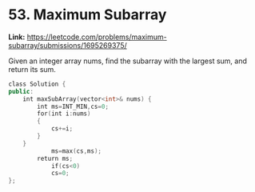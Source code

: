 # 53. Maximum Subarray

**Link:** https://leetcode.com/problems/maximum-subarray/submissions/1695269375/

Given an integer array nums, find the subarray with the largest sum, and return its sum.

```cpp
class Solution {
public:
    int maxSubArray(vector<int>& nums) {
        int ms=INT_MIN,cs=0;
        for(int i:nums)
        {
            cs+=i;
        }
    }
            ms=max(cs,ms);
        return ms;
            if(cs<0)
            cs=0;
};
```
